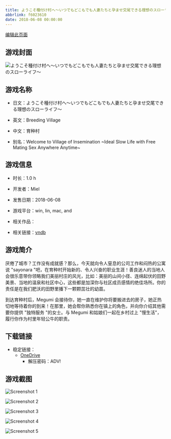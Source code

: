 ```yaml
---
title: ようこそ種付け村へ～いつでもどこもでも人妻たちと孕ませ交尾できる理想のスローライフ～
abbrlink: f6023610
date: 2018-06-08 00:00:00
---
```

[编辑此页面](https://github.com/ACG-3/ADV3-source/blob/main/source/_posts/games/%E3%82%88%E3%81%86%E3%81%93%E3%81%9D%E7%A8%AE%E4%BB%98%E3%81%91%E6%9D%91%E3%81%B8%EF%BD%9E%E3%81%84%E3%81%A4%E3%81%A7%E3%82%82%E3%81%A9%E3%81%93%E3%82%82%E3%81%A7%E3%82%82%E4%BA%BA%E5%A6%BB%E3%81%9F%E3%81%A1%E3%81%A8%E5%AD%95%E3%81%BE%E3%81%9B%E4%BA%A4%E5%B0%BE%E3%81%A7%E3%81%8D%E3%82%8B%E7%90%86%E6%83%B3%E3%81%AE%E3%82%B9%E3%83%AD%E3%83%BC%E3%83%A9%E3%82%A4%E3%83%95%EF%BD%9E.md)

## 游戏封面

![ようこそ種付け村へ～いつでもどこもでも人妻たちと孕ませ交尾できる理想のスローライフ～](https://pan.timero.xyz/d/onedrive/img_lib_001/%E3%82%88%E3%81%86%E3%81%93%E3%81%9D%E7%A8%AE%E4%BB%98%E3%81%91%E6%9D%91%E3%81%B8%EF%BD%9E%E3%81%84%E3%81%A4%E3%81%A7%E3%82%82%E3%81%A9%E3%81%93%E3%82%82%E3%81%A7%E3%82%82%E4%BA%BA%E5%A6%BB%E3%81%9F%E3%81%A1%E3%81%A8%E5%AD%95%E3%81%BE%E3%81%9B%E4%BA%A4%E5%B0%BE%E3%81%A7%E3%81%8D%E3%82%8B%E7%90%86%E6%83%B3%E3%81%AE%E3%82%B9%E3%83%AD%E3%83%BC%E3%83%A9%E3%82%A4%E3%83%95%EF%BD%9E_cover.avif)


## 游戏名称

- 日文：ようこそ種付け村へ～いつでもどこもでも人妻たちと孕ませ交尾できる理想のスローライフ～
- 英文：Breeding Village
- 中文：育种村

- 别名：Welcome to Village of Insemination ~Ideal Slow Life with Free Mating Sex Anywhere Anytime~


## 游戏信息

- 时长：1.0 h
- 开发者：Miel
- 发售日期：2018-06-08
- 游戏平台：win, lin, mac, and
- 相关作品：

- 相关链接：[vndb](https://vndb.org/v23154)


## 游戏简介

厌倦了城市？工作没有成就感？那么，今天就向令人窒息的公司工作和闷热的公寓说 "sayonara "吧，在育种村开始新的、令人兴奋的职业生涯！善良迷人的当地人会很乐意带你领略我们美丽村庄的风光，比如：美丽的山间小径、连绵起伏的田野美景、当地的温泉和社区中心，这些都是加深你与社区成员感情的绝佳场所。你的责任是在我们肥沃的田野里播下一颗颗茁壮的幼苗。

到达育种村后，Megumi 会接待你，她一直在维护你将要搬进去的房子，她正热切地等待着你的到来！在那里，她会帮你熟悉你在镇上的角色，并向你介绍其他需要你提供 "独特服务 "的女士。与 Megumi 和姑娘们一起在乡村过上 "慢生活"，履行你作为村里年轻公牛的职责。




## 下载链接

- 稳定链接：
    - [OneDrive](https://pan.timero.xyz/onedrive/adv_lib_001/%E3%82%88%E3%81%86%E3%81%93%E3%81%9D%E7%A8%AE%E4%BB%98%E3%81%91%E6%9D%91%E3%81%B8%EF%BD%9E%E3%81%84%E3%81%A4%E3%81%A7%E3%82%82%E3%81%A9%E3%81%93%E3%82%82%E3%81%A7%E3%82%82%E4%BA%BA%E5%A6%BB%E3%81%9F%E3%81%A1%E3%81%A8%E5%AD%95%E3%81%BE%E3%81%9B%E4%BA%A4%E5%B0%BE%E3%81%A7%E3%81%8D%E3%82%8B%E7%90%86%E6%83%B3%E3%81%AE%E3%82%B9%E3%83%AD%E3%83%BC%E3%83%A9%E3%82%A4%E3%83%95%EF%BD%9E)
        - 解压密码：ADV!



## 游戏截图


![Screenshot 1](None)

![Screenshot 2](https://pan.timero.xyz/d/onedrive/img_lib_001/%E3%82%88%E3%81%86%E3%81%93%E3%81%9D%E7%A8%AE%E4%BB%98%E3%81%91%E6%9D%91%E3%81%B8%EF%BD%9E%E3%81%84%E3%81%A4%E3%81%A7%E3%82%82%E3%81%A9%E3%81%93%E3%82%82%E3%81%A7%E3%82%82%E4%BA%BA%E5%A6%BB%E3%81%9F%E3%81%A1%E3%81%A8%E5%AD%95%E3%81%BE%E3%81%9B%E4%BA%A4%E5%B0%BE%E3%81%A7%E3%81%8D%E3%82%8B%E7%90%86%E6%83%B3%E3%81%AE%E3%82%B9%E3%83%AD%E3%83%BC%E3%83%A9%E3%82%A4%E3%83%95%EF%BD%9E_Screenshot_2.avif)

![Screenshot 3](https://pan.timero.xyz/d/onedrive/img_lib_001/%E3%82%88%E3%81%86%E3%81%93%E3%81%9D%E7%A8%AE%E4%BB%98%E3%81%91%E6%9D%91%E3%81%B8%EF%BD%9E%E3%81%84%E3%81%A4%E3%81%A7%E3%82%82%E3%81%A9%E3%81%93%E3%82%82%E3%81%A7%E3%82%82%E4%BA%BA%E5%A6%BB%E3%81%9F%E3%81%A1%E3%81%A8%E5%AD%95%E3%81%BE%E3%81%9B%E4%BA%A4%E5%B0%BE%E3%81%A7%E3%81%8D%E3%82%8B%E7%90%86%E6%83%B3%E3%81%AE%E3%82%B9%E3%83%AD%E3%83%BC%E3%83%A9%E3%82%A4%E3%83%95%EF%BD%9E_Screenshot_3.avif)

![Screenshot 4](https://pan.timero.xyz/d/onedrive/img_lib_001/%E3%82%88%E3%81%86%E3%81%93%E3%81%9D%E7%A8%AE%E4%BB%98%E3%81%91%E6%9D%91%E3%81%B8%EF%BD%9E%E3%81%84%E3%81%A4%E3%81%A7%E3%82%82%E3%81%A9%E3%81%93%E3%82%82%E3%81%A7%E3%82%82%E4%BA%BA%E5%A6%BB%E3%81%9F%E3%81%A1%E3%81%A8%E5%AD%95%E3%81%BE%E3%81%9B%E4%BA%A4%E5%B0%BE%E3%81%A7%E3%81%8D%E3%82%8B%E7%90%86%E6%83%B3%E3%81%AE%E3%82%B9%E3%83%AD%E3%83%BC%E3%83%A9%E3%82%A4%E3%83%95%EF%BD%9E_Screenshot_4.avif)

![Screenshot 5](https://pan.timero.xyz/d/onedrive/img_lib_001/%E3%82%88%E3%81%86%E3%81%93%E3%81%9D%E7%A8%AE%E4%BB%98%E3%81%91%E6%9D%91%E3%81%B8%EF%BD%9E%E3%81%84%E3%81%A4%E3%81%A7%E3%82%82%E3%81%A9%E3%81%93%E3%82%82%E3%81%A7%E3%82%82%E4%BA%BA%E5%A6%BB%E3%81%9F%E3%81%A1%E3%81%A8%E5%AD%95%E3%81%BE%E3%81%9B%E4%BA%A4%E5%B0%BE%E3%81%A7%E3%81%8D%E3%82%8B%E7%90%86%E6%83%B3%E3%81%AE%E3%82%B9%E3%83%AD%E3%83%BC%E3%83%A9%E3%82%A4%E3%83%95%EF%BD%9E_Screenshot_5.avif)

